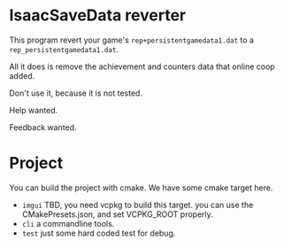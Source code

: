 # IsaacSaveData reverter

This program revert your game's `rep+persistentgamedata1.dat` to a `rep_persistentgamedata1.dat`.

All it does is remove the achievement and counters data that online coop added. 

Don't use it, because it is not tested.

Help wanted.

Feedback wanted.

# Project

You can build the project with cmake. We have some cmake target here.

- `imgui` TBD, you need vcpkg to build this target. you can use the CMakePresets.json, and set VCPKG_ROOT properly.
- `cli` a commandline tools.
- `test` just some hard coded test for debug.